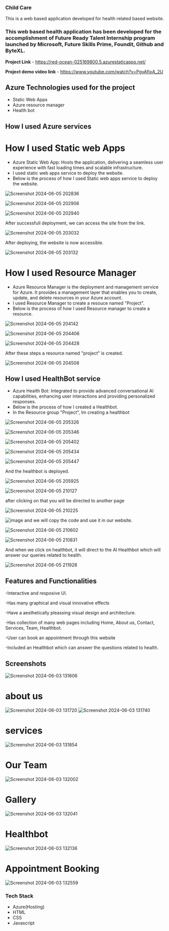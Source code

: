 ### Child Care

This is a web based application developed for health related based website.

### This web based health application has been developed for the accomplishment of Future Ready Talent Internship program launched by Microsoft, Future Skills Prime, Foundit, Github and ByteXL.

**Project Link** - https://red-ocean-025169800.5.azurestaticapps.net/

**Project demo video link** - https://www.youtube.com/watch?v=PgvAfixA_2U

## Azure Technologies used for the project

- Static Web Apps
- Azure resource manager
- Health bot

## How I used Azure services
# How I used Static web Apps
- Azure Static Web App: Hosts the application, delivering a seamless user experience with fast loading times and scalable infrastructure.
- I used static web apps service to deploy the website.
- Below is the process of how I used Static web apps service to deploy the website.


![Screenshot 2024-06-05 202836](https://github.com/KattaSrija/Childcare-Website/assets/161741828/6faef787-be1f-443b-ae43-976e6da19978)




![Screenshot 2024-06-05 202906](https://github.com/KattaSrija/Childcare-Website/assets/161741828/ca0d6acc-1a63-406f-95ae-8d6a4231f1c6)




![Screenshot 2024-06-05 202940](https://github.com/KattaSrija/Childcare-Website/assets/161741828/747201e3-cde6-40b1-bbe2-03427b503467)



After successfull deployment, we can access the site from the link.



![Screenshot 2024-06-05 203032](https://github.com/KattaSrija/Childcare-Website/assets/161741828/5e930f62-e982-45bc-afb8-a2de039fb107)


After deploying, the website is now accessible.


![Screenshot 2024-06-05 203132](https://github.com/KattaSrija/Childcare-Website/assets/161741828/8beebeb5-3d32-4974-b24e-b564a0c28deb)



# How I used Resource Manager
- Azure Resource Manager is the deployment and management service for Azure. It provides a management layer that enables you to create, update, and delete resources in your Azure account. 
- I used Resource Manager to create a resouce named "Project".
- Below is the process of how I used Resource manager to create a resource.


![Screenshot 2024-06-05 204142](https://github.com/KattaSrija/Childcare-Website/assets/161741828/cda2d70a-8e67-4f7c-b27c-b9059b9e088c)


![Screenshot 2024-06-05 204406](https://github.com/KattaSrija/Childcare-Website/assets/161741828/8d7b6a65-f404-41fc-8582-a5a6d99104d5)


![Screenshot 2024-06-05 204428](https://github.com/KattaSrija/Childcare-Website/assets/161741828/60cdfd9c-6539-4dcd-bb9a-de4e60d5616f)


After these steps a resource named "project" is created.

![Screenshot 2024-06-05 204508](https://github.com/KattaSrija/Childcare-Website/assets/161741828/6bedd747-8ce1-4410-806c-9274c14df940)



## How I used HealthBot service

- Azure Health Bot: Integrated to provide advanced conversational AI capabilities, enhancing user interactions and providing personalized responses.
- Below is the process of how I created a Healthbot.
- In the Resource group "Project", Im creating a healthbot

![Screenshot 2024-06-05 205326](https://github.com/KattaSrija/Childcare-Website/assets/161741828/5c9b5e1a-317c-4898-9aa6-e2894785675f)


![Screenshot 2024-06-05 205346](https://github.com/KattaSrija/Childcare-Website/assets/161741828/d3bc1d0b-52bc-46c2-9406-2b84835060c3)

![Screenshot 2024-06-05 205402](https://github.com/KattaSrija/Childcare-Website/assets/161741828/8238198a-38de-404a-8def-47cc1a875d8c)

![Screenshot 2024-06-05 205434](https://github.com/KattaSrija/Childcare-Website/assets/161741828/84abd003-eeee-4061-9e7e-a7adb4907fe8)

![Screenshot 2024-06-05 205447](https://github.com/KattaSrija/Childcare-Website/assets/161741828/4d86aca8-22bf-45b1-a449-1f305f75cf3a)

And the healthbot is deployed.

![Screenshot 2024-06-05 205925](https://github.com/KattaSrija/Childcare-Website/assets/161741828/6bca8a9f-b71c-4981-9032-8492fb01ba96)

![Screenshot 2024-06-05 210127](https://github.com/KattaSrija/Childcare-Website/assets/161741828/346edc9e-a35d-4ee9-91c7-7c50adfd2cf6)

after clicking on that you will be directed to another page


![Screenshot 2024-06-05 210225](https://github.com/KattaSrija/Childcare-Website/assets/161741828/bb926c0e-c464-47fd-bd5b-dc0ce9fe0549)


![image](https://github.com/KattaSrija/Childcare-Website/assets/161741828/170d71bf-4d36-4b4f-a91d-e950969acf8e)
and we will copy the code and use it in our website.

![Screenshot 2024-06-05 210602](https://github.com/KattaSrija/Childcare-Website/assets/161741828/92e7632c-4f98-482e-b2d9-5ed3ee2aea3e)

![Screenshot 2024-06-05 210831](https://github.com/KattaSrija/Childcare-Website/assets/161741828/21357dda-4da6-4cf9-9313-1ee995985703)

And when we click on healthbot, it will direct to the AI Healthbot which will answer our queries related to health.

![Screenshot 2024-06-05 211928](https://github.com/KattaSrija/Childcare-Website/assets/161741828/1532599f-af78-48e5-99df-fa13d367ac4f)













## Features and Functionalities

-Interactive and resposive UI.

-Has many graphical and visual innovative effects

-Have a aesthetically pleassing visual design and architecture.

-Has collection of many web pages including Home, About us, Contact, Services, Team, Healthbot.

-User can book an appointment through this website

-Included an Healthbot which can answer the questions related to health.


## Screenshots
![Screenshot 2024-06-03 131606](https://github.com/KattaSrija/Childcare-Website/assets/161741828/86992405-ef1f-41e2-8446-29fa3956105f)

# about us
![Screenshot 2024-06-03 131720](https://github.com/KattaSrija/Childcare-Website/assets/161741828/055ed3b7-4f25-40f7-8513-3d4820bf3703)
![Screenshot 2024-06-03 131740](https://github.com/KattaSrija/Childcare-Website/assets/161741828/48f45614-d229-4196-b61b-5b0a621261f5)

# services
![Screenshot 2024-06-03 131854](https://github.com/KattaSrija/Childcare-Website/assets/161741828/203261b2-eb51-4b93-8614-6a48f31b00d3)

# Our Team
![Screenshot 2024-06-03 132002](https://github.com/KattaSrija/Childcare-Website/assets/161741828/293609f7-ad68-48c2-b452-6c033718ab41)

# Gallery
![Screenshot 2024-06-03 132041](https://github.com/KattaSrija/Childcare-Website/assets/161741828/440cfda6-4c8d-4065-af3c-b8d667a30345)


# Healthbot
![Screenshot 2024-06-03 132136](https://github.com/KattaSrija/Childcare-Website/assets/161741828/721c3204-fdb6-4c2e-9b80-a4aee050d4fc)


# Appointment Booking
![Screenshot 2024-06-03 132559](https://github.com/KattaSrija/Childcare-Website/assets/161741828/dbd05d12-e644-492d-8b2d-854332b2a747)


### Tech Stack
- Azure(Hosting)
- HTML
- CSS
- Javascript

